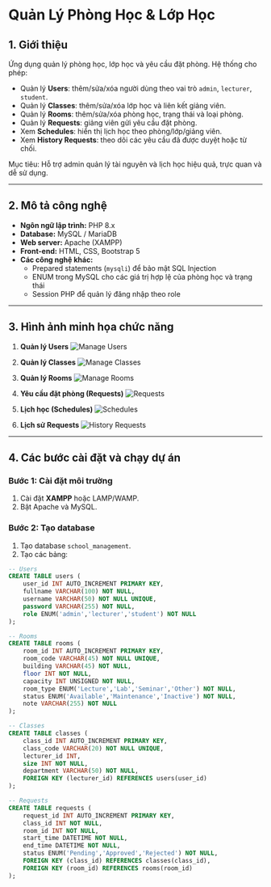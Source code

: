 # Quản Lý Phòng Học & Lớp Học

## 1. Giới thiệu
Ứng dụng quản lý phòng học, lớp học và yêu cầu đặt phòng. Hệ thống cho phép:
- Quản lý **Users**: thêm/sửa/xóa người dùng theo vai trò `admin`, `lecturer`, `student`.
- Quản lý **Classes**: thêm/sửa/xóa lớp học và liên kết giảng viên.
- Quản lý **Rooms**: thêm/sửa/xóa phòng học, trạng thái và loại phòng.
- Quản lý **Requests**: giảng viên gửi yêu cầu đặt phòng.
- Xem **Schedules**: hiển thị lịch học theo phòng/lớp/giảng viên.
- Xem **History Requests**: theo dõi các yêu cầu đã được duyệt hoặc từ chối.

Mục tiêu: Hỗ trợ admin quản lý tài nguyên và lịch học hiệu quả, trực quan và dễ sử dụng.

---

## 2. Mô tả công nghệ
- **Ngôn ngữ lập trình:** PHP 8.x
- **Database:** MySQL / MariaDB
- **Web server:** Apache (XAMPP)
- **Front-end:** HTML, CSS, Bootstrap 5
- **Các công nghệ khác:**  
  - Prepared statements (`mysqli`) để bảo mật SQL Injection  
  - ENUM trong MySQL cho các giá trị hợp lệ của phòng học và trạng thái  
  - Session PHP để quản lý đăng nhập theo role

---

## 3. Hình ảnh minh họa chức năng
1. **Quản lý Users**
   ![Manage Users](images/manage_users.png)

2. **Quản lý Classes**
   ![Manage Classes](images/manage_classes.png)

3. **Quản lý Rooms**
   ![Manage Rooms](images/manage_rooms.png)

4. **Yêu cầu đặt phòng (Requests)**
   ![Requests](images/requests.png)

5. **Lịch học (Schedules)**
   ![Schedules](images/schedules.png)

6. **Lịch sử Requests**
   ![History Requests](images/history_requests.png)

---

## 4. Các bước cài đặt và chạy dự án

### Bước 1: Cài đặt môi trường
1. Cài đặt **XAMPP** hoặc LAMP/WAMP.
2. Bật Apache và MySQL.

### Bước 2: Tạo database
1. Tạo database `school_management`.
2. Tạo các bảng:

```sql
-- Users
CREATE TABLE users (
    user_id INT AUTO_INCREMENT PRIMARY KEY,
    fullname VARCHAR(100) NOT NULL,
    username VARCHAR(50) NOT NULL UNIQUE,
    password VARCHAR(255) NOT NULL,
    role ENUM('admin','lecturer','student') NOT NULL
);

-- Rooms
CREATE TABLE rooms (
    room_id INT AUTO_INCREMENT PRIMARY KEY,
    room_code VARCHAR(45) NOT NULL UNIQUE,
    building VARCHAR(45) NOT NULL,
    floor INT NOT NULL,
    capacity INT UNSIGNED NOT NULL,
    room_type ENUM('Lecture','Lab','Seminar','Other') NOT NULL,
    status ENUM('Available','Maintenance','Inactive') NOT NULL,
    note VARCHAR(255) NOT NULL
);

-- Classes
CREATE TABLE classes (
    class_id INT AUTO_INCREMENT PRIMARY KEY,
    class_code VARCHAR(20) NOT NULL UNIQUE,
    lecturer_id INT,
    size INT NOT NULL,
    department VARCHAR(50) NOT NULL,
    FOREIGN KEY (lecturer_id) REFERENCES users(user_id)
);

-- Requests
CREATE TABLE requests (
    request_id INT AUTO_INCREMENT PRIMARY KEY,
    class_id INT NOT NULL,
    room_id INT NOT NULL,
    start_time DATETIME NOT NULL,
    end_time DATETIME NOT NULL,
    status ENUM('Pending','Approved','Rejected') NOT NULL,
    FOREIGN KEY (class_id) REFERENCES classes(class_id),
    FOREIGN KEY (room_id) REFERENCES rooms(room_id)
);
